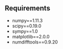 ## Requirements

* numpy==1.11.3
* scipy==0.19.0
* sympy==1.0
* matplotlib==2.0.0
* numdifftools==0.9.20
